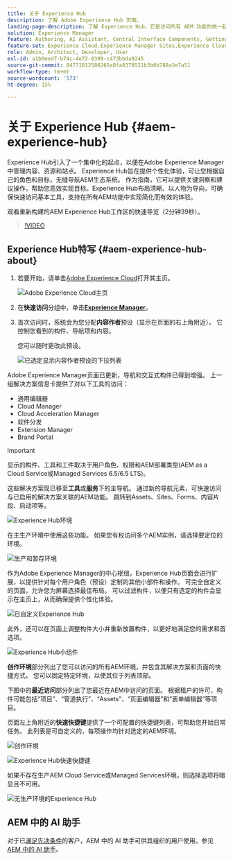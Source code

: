 ```yaml
---
title: 关于 Experience Hub
description: 了解 Adobe Experience Hub 页面。
landing-page-description: 了解 Experience Hub，它是访问所有 AEM 功能的统一起点。
solution: Experience Manager
feature: Authoring, AI Assistant, Central Interface Components, Getting Started, Onboarding, Programs, Workflows
feature-set: Experience Cloud,Experience Manager Sites,Experience Cloud Services
role: Admin, Architect, Developer, User
exl-id: a1b0eed7-b74c-4e72-8399-c473bbda9245
source-git-commit: 04771812588265a8fa8378521b3b0b788a3e7a51
workflow-type: tm+mt
source-wordcount: '573'
ht-degree: 15%

---
```


# 关于 Experience Hub {#aem-experience-hub}

Experience Hub引入了一个集中化的起点，以便在Adobe Experience Manager中管理内容、资源和站点。 Experience Hub旨在提供个性化体验，可让您根据自己的角色和目标，无缝导航AEM生态系统。 作为指南，它可以提供关键洞察和建议操作，帮助您高效实现目标。Experience Hub布局清晰、以人物为导向，可确保快速访问基本工具，支持在所有AEM功能中实现简化而有效的体验。

观看重新构建的AEM Experience Hub工作区的快速导览（2分钟39秒）。

>[!VIDEO](https://video.tv.adobe.com/v/3475190/?learn=on&enablevpops)

<!--
Available as a private beta, Experience Hub offers an optimized experience focused on improving workflows, prioritizing goals, and delivering results. Opting in lets you influence Experience Hub's development by providing feedback that helps shape its future and enhances its value for the entire AEM community. -->

## Experience Hub特写 {#aem-experience-hub-about}

1. 若要开始，请单击[Adobe Experience Cloud](https://experience.adobe.com/#/@foundationinternal/home)打开其主页。

   ![Adobe Experience Cloud主页](/help/implementing/cloud-manager/assets/experience-cloud-experiencemanager.png)

1. 在&#x200B;**快速访问**&#x200B;分组中，单击&#x200B;[**Experience Manager**](https://experience.adobe.com)。
1. 首次访问时，系统会为您分配&#x200B;**内容作者**&#x200B;预设（显示在页面的右上角附近）。 它控制您看到的构件、导航项和内容。

   您可以随时更改此预设。

   ![已选定显示内容作者预设的下拉列表](/help/implementing/cloud-manager/assets/experience-hub-role-selection.png)

Adobe Experience Manager页面已更新，导航和交互式构件已得到增强。 上一组解决方案信息卡提供了对以下工具的访问：

* 通用编辑器
* Cloud Manager
* Cloud Acceleration Manager
* 软件分发
* Extension Manager
* Brand Portal

>[!IMPORTANT]
>
>显示的构件、工具和工件取决于用户角色、权限和AEM部署类型(AEM as a Cloud Service或Managed Services 6.5/6.5 LTS)。

这些解决方案现已移至&#x200B;**工具**&#x200B;或&#x200B;**服务**&#x200B;下的主导航。 通过新的导航元素，可快速访问与已启用的解决方案关联的AEM功能。 跳转到Assets、Sites、Forms、内容片段、启动项等。

![Experience Hub环境](/help/implementing/cloud-manager/assets/experience-hub-author-environments.png)

在主生产环境中使用这些功能。 如果您有权访问多个AEM实例，请选择要定位的环境。

![生产和暂存环境](/help/implementing/cloud-manager/assets/experience-hub-prod-stage.png)

作为Adobe Experience Manager的中心枢纽，Experience Hub页面会进行扩展，以提供针对每个用户角色（预设）定制的其他小部件和操作。 可完全自定义的页面，允许您为屏幕选择最佳布局。 可以过滤构件，以便只有选定的构件会显示在主页上，从而确保提供个性化体验。

![已自定义Experience Hub](/help/implementing/cloud-manager/assets/experience-hub-custom.png)

此外，还可以在页面上调整构件大小并重新放置构件，以更好地满足您的需求和首选项。

![Experience Hub小组件](/help/implementing/cloud-manager/assets/experience-hub-widgets.png)

**创作环境**&#x200B;部分列出了您可以访问的所有AEM环境，并包含其解决方案和页面的快捷方式。 您可以固定特定环境，以使其位于列表顶部。

下图中的&#x200B;**最近访问**&#x200B;部分列出了您最近在AEM中访问的页面。 根据租户的许可，构件可能包括“项目”、“管道执行”、“Assets”、“页面编辑器”和“表单编辑器”等项目。

页面左上角附近的&#x200B;**快速快捷键**&#x200B;提供了一个可配置的快捷键列表，可帮助您开始日常任务。 此列表是可自定义的，每项操作均针对选定的AEM环境。

![创作环境](/help/implementing/cloud-manager/assets/experience-hub-recents.png)

![Experience Hub快速快捷键](/help/implementing/cloud-manager/assets/experience-hub-quick-shortcuts.png)

如果不存在生产AEM Cloud Service或Managed Services环境，则选择选项将暗显且不可用。

![无生产环境的Experience Hub](/help/implementing/cloud-manager/assets/experience-hub-no-prod-environs.png)

## AEM 中的 AI 助手

对于已[满足先决条件](/help/implementing/cloud-manager/ai-assistant-in-aem.md#get-access)的客户，AEM 中的 AI 助手可供其组织的用户使用。参见 [AEM 中的 AI 助手](/help/implementing/cloud-manager/ai-assistant-in-aem.md)。

